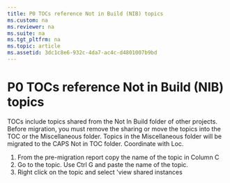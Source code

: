 ```yaml
---
title: P0 TOCs reference Not in Build (NIB) topics
ms.custom: na
ms.reviewer: na
ms.suite: na
ms.tgt_pltfrm: na
ms.topic: article
ms.assetid: 3dc1c8e6-932c-4da7-ac4c-d4801007b9bd
---
```

# P0 TOCs reference Not in Build (NIB) topics
TOCs include topics shared from the Not In Build folder of other projects. Before migration, you must remove the sharing or move the topics into the TOC or the Miscellaneous folder. Topics in the Miscellaneous folder will be migrated to the CAPS Not in TOC folder. Coordinate with Loc.

1. From the pre-migration report copy the name of the topic in Column C
2. Go to the topic. Use Ctrl G and paste the name of the topic.
3. Right click on the topic and select 'view shared instances